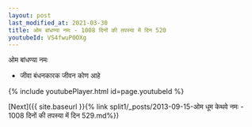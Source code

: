 ```yaml
---
layout: post
last_modified_at: 2021-03-30
title: ओम बांधण्या नमः - 1008 दिनों की तपस्या में दिन 520
youtubeId: VS4fwuP0OXg
---
```

 
 
 ओम बांधण्या नमः  
 
 -  जीवा बंधनकारक जीवन कोण आहे 
 
  
 
  
 
 
 
 
 
 


{% include youtubePlayer.html id=page.youtubeId %}
 
[Next]({{ site.baseurl }}{% link  split1/_posts/2013-09-15-ओम धूम केथवे नमः - 1008 दिनों की तपस्या में दिन 529.md%})
 
